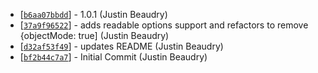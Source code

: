 * [[`b6aa07bbdd`](https://github.com/JustinBeaudry/bluebird-to-readable/commit/b6aa07bbdd)] - 1.0.1 (Justin Beaudry)
* [[`37a9f96522`](https://github.com/JustinBeaudry/bluebird-to-readable/commit/37a9f96522)] - adds readable options support and refactors to remove {objectMode: true\] (Justin Beaudry)
* [[`d32af53f49`](https://github.com/JustinBeaudry/bluebird-to-readable/commit/d32af53f49)] - updates README (Justin Beaudry)
* [[`bf2b44c7a7`](https://github.com/JustinBeaudry/bluebird-to-readable/commit/bf2b44c7a7)] - Initial Commit (Justin Beaudry)
